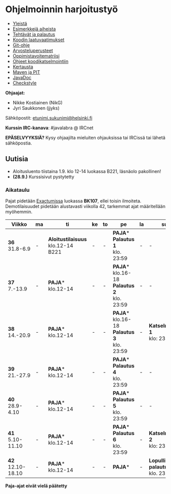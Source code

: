 ﻿# Ohjelmoinnin harjoitustyö
* [Yleistä](ohjeet/Yleistä.md)
* [Esimerkkejä aiheista](ohjeet/Esimerkkejä-aiheista.md)
* [Tehtävät ja palautus](ohjeet/Tehtävät-ja-palautus.md)
* [Koodin laatuvaatimukset](ohjeet/Koodin-laatuvaatimukset.md)
* [Git-ohje](ohjeet/Git-ohje.md)
* [Arvosteluperusteet](ohjeet/Arvosteluperusteet.md)
* [Oppimistavoitematriisi](http://www.cs.helsinki.fi/courses/58160/matriisi)
* [Ohjeet koodikatselmointiin](ohjeet/Koodikatselmointi.md)
* [Kertausta](ohjeet/Kertausta.md)
* [Maven ja PIT](ohjeet/Maven-ja-PIT.md)
* [JavaDoc](ohjeet/JavaDoc.md)
* [Checkstyle](ohjeet/Checkstyle.md)

**Ohjaajat:**
* Nikke Kostiainen (NikG)
* Jyri Saukkonen (jjyks)

Sähköpostit: etunimi.sukunimi@helsinki.fi

**Kurssin IRC-kanava**: 
\#javalabra @ IRCnet

**EPÄSELVYYKSIÄ?** Kysy ohjaajilta mieluiten ohjauksissa tai IRCissä tai lähetä sähköpostia.

## Uutisia

* Aloitusluento tiistaina 1.9. klo 12-14 luokassa B221, läsnäolo pakollinen!
* **(28.9.)** Kurssisivut pystytetty

### Aikataulu

Pajat pidetään [Exactumissa](http://www.helsinki.fi/teknos/opetustilat/kumpula/gh2b/default.htm) luokassa **BK107**, ellei toisin ilmoiteta. Demotilaisuudet pidetään alustavasti viikolla 42, tarkemmat ajat määritellään myöhemmin.

| Viikko | ma | ti | ke | to | pe | la | su |
| --- | --- | --- | --- | --- | --- | --- | --- |
| **36** <br> 31.8-6.9 |  -  |**Aloitustilaisuus**<br>klo.12-14<br>B221|  -  |  -  |**PAJA*** <br>  **Palautus 1** <br> klo. 23:59|  -  |  -  |
| **37** <br> 7.-13.9 |  - |**PAJA*** <br>klo.12-14 <br>|  -  |  -  |**PAJA*** <br>klo.16-18 <br>  **Palautus 2** <br> klo. 23:59|  -  |  -  |
| **38** <br> 14.-20.9 |  - |**PAJA*** <br>klo.12-14 <br>|  -  |  -  |**PAJA*** <br>klo.16-18  <br>  **Palautus 3** <br> klo. 23:59|  -  |**Katselmointi 1** <br> klo: 23:59  |
| **39** <br> 21.-27.9 |  - |**PAJA*** <br>klo.12-14 <br>|  -  |  -  |**PAJA*** <br>  **Palautus 4** <br> klo. 23:59|  -  |  -  | 
| **40** <br> 28.9-4.10 |  - |**PAJA*** <br>klo.12-14 <br>|  -  |  -  |**PAJA*** <br>  **Palautus 5** <br> klo. 23:59|  -  |  -  |
| **41** <br> 5.10-11.10 |  - |**PAJA*** <br>klo.12-14 <br>|  -  |  -  |**PAJA*** <br>  **Palautus 6** <br> klo. 23:59|  -  |**Katselmointi 2** <br> klo: 23:59  |
| **42** <br> 12.10-18.10 |  - |**PAJA*** <br>klo.12-14 <br>|  -  |  -  |**PAJA***|  -  | **Lopullinen palautus** <br> klo. 23:59|

**Paja-ajat eivät vielä päätetty**
